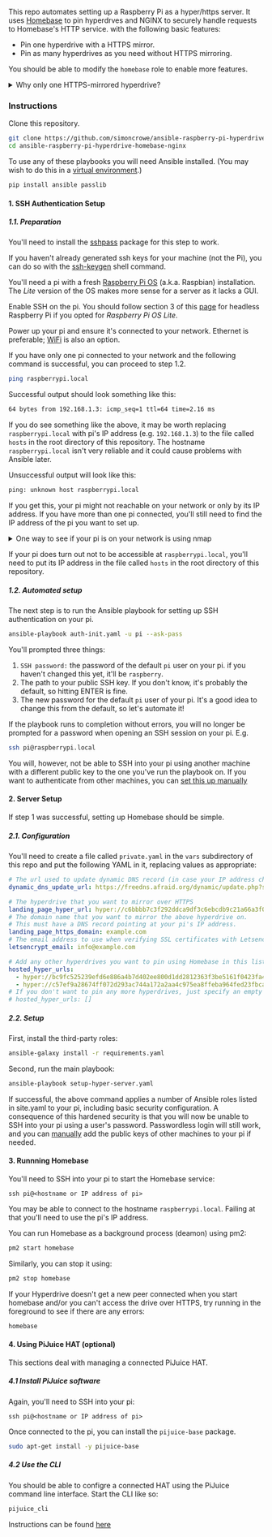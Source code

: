 This repo automates setting up a Raspberry Pi as a hyper/https server. 
It uses [Homebase](https://github.com/beakerbrowser/homebase) to pin hyperdrves 
and NGINX to securely handle requests to Homebase's HTTP service.
with the following basic features:
- Pin one hyperdrive with a HTTPS mirror.
- Pin as many hyperdrives as you need without HTTPS mirroring.

You should be able to modify the `homebase` role to enable more features.

<details>
<summary>Why only one HTTPS-mirrored hyperdrive?</summary>
Version 3 of Homebase has dropped the Letsencrypt feature.
In its place I've used a combination of NGINX and Certbot.

Homebase listens for HTTP requests on port `8080` and NGINX acts as a reverse proxy,
enabling HTTPS requests to be passed to Homebase.
Homebase uses the host `localhost` and NGINX routes requests to `localhost:8080`;
as there's only one localhost, only one hyperdrive can be mirrored to HTTPS.

I have a vague idea of what virtual hosts are. If you need this feature,
please let me know or open a PR.
</details>

### Instructions
Clone this repository.
```bash
git clone https://github.com/simoncrowe/ansible-raspberry-pi-hyperdrive-homebase-nginx.git
cd ansible-raspberry-pi-hyperdrive-homebase-nginx
```

To use any of these playbooks you will need Ansible installed. (You may wish to do this in a [virtual environment](https://docs.python.org/3/tutorial/venv.html).)

```bash
pip install ansible passlib
```

#### 1. SSH Authentication Setup
##### 1.1. Preparation
You'll need to install the
[sshpass](https://www.tecmint.com/sshpass-non-interactive-ssh-login-shell-script-ssh-password/)
package for this step to work.

If you haven't already generated ssh keys for your machine (not the Pi),
you can do so with the [ssh-keygen](https://www.ssh.com/ssh/keygen/) shell
command.

You'll need a pi with a fresh [Raspberry Pi OS](https://www.raspberrypi.org/downloads/raspberry-pi-os/)
(a.k.a. Raspbian) installation.
The _Lite_ version of the OS makes more sense for a server as it lacks a GUI.

Enable SSH on the pi. You should follow section 3 of this
[page](https://www.raspberrypi.org/documentation/remote-access/ssh/)
for headless Raspberry Pi if you opted for _Raspberry Pi OS Lite_.

Power up your pi and ensure it's connected to your network.
Ethernet is preferable;
[WiFi](https://www.raspberrypi.org/documentation/configuration/wireless/README.md)
is also an option.

If you have only one pi connected to your network and the following command
is successful, you can proceed to step 1.2.

```bash
ping raspberrypi.local
```

Successful output should look something like this:

```bash
64 bytes from 192.168.1.3: icmp_seq=1 ttl=64 time=2.16 ms
```

If you do see something like the above, it may be worth replacing 
`raspberrypi.local` with pi's IP address (e.g. `192.168.1.3`) to the file called
`hosts` in the root directory of this repository. The hostname
`raspberrypi.local` isn't very reliable and it could cause problems with Ansible
later.

Unsuccessful output will look like this:

```bash
ping: unknown host raspberrypi.local
```

If you get this, your pi might not reachable on your network or only by its IP
address. If you have more than one pi connected, you'll still need to find the
IP address of the pi you want to set up.

<details>
<summary>One way to see if your pi is on your network is using nmap</summary>

If you don't have nmap installed, you should be able to get it via your
system package manager.  e.g. `sudo apt install nmap`

This command will thoroughly scan your local network and may take several
minutes.
```bash
sudo nmap -A 192.168.1.1/24
```
If your pi is connected, its report should look something like this:
```
...
Nmap scan report for 192.168.1.3
Host is up (0.00091s latency).
Not shown: 999 closed ports
PORT   STATE SERVICE VERSION
22/tcp open  ssh     OpenSSH 7.9p1 Raspbian 10 (protocol 2.0)
| ssh-hostkey: 
|   2048 ba:88:1f:54:0f:61:10:34:98:f4:5c:f2:35:79:cd:4f (RSA)
|_  256 68:92:a4:8e:da:b3:65:89:23:a3:3d:49:9c:a9:ab:9f (ECDSA)
MAC Address: DC:A6:32:67:9F:6E (Unknown)
Device type: general purpose
Running: Linux 3.X|4.X
OS CPE: cpe:/o:linux:linux_kernel:3 cpe:/o:linux:linux_kernel:4
OS details: Linux 3.2 - 4.0
Network Distance: 1 hop
Service Info: OS: Linux; CPE: cpe:/o:linux:linux_kernel
...
```
The line `22/tcp open  ssh     OpenSSH 7.9p1 Raspbian 10 (protocol 2.0)` 
will only appear is your pi has SSH enabled. If you can't easily identify your 
pi, double-check that SSH has been enabled on it.

If you see more than one pi, you'll need to either temporally switch off your
pi to work out which one it is, or find out its MAC address.
</details>

If your pi does turn out not to be accessible at `raspberrypi.local`, you'll 
need to put its IP address in the file called `hosts` in the root directory 
of this repository.

##### 1.2. Automated setup 

The next step is to run the Ansible playbook for setting up SSH 
authentication on your pi.
```bash
ansible-playbook auth-init.yaml -u pi --ask-pass
```
You'll prompted three things:
1. `SSH password:` the password of the default `pi` user on your pi. 
if you haven't changed this yet, it'll be `raspberry`.
2. The path to your public SSH key. If you don't know, 
it's probably the default, so hitting ENTER is fine.
3. The new password for the default `pi` user of your pi. It's a good idea to 
change this from the default, so let's automate it!

If the playbook runs to completion without errors, you will no longer
be prompted for a password when opening an SSH session on your pi. E.g.
```bash
ssh pi@raspberrypi.local
```

You will, however, not be able to SSH into your pi using another machine with
a different public key to the one you've run the playbook on. If you want to
authenticate from other machines, you can
[set this up manually](https://www.raspberrypi.org/documentation/remote-access/ssh/passwordless.md)

#### 2. Server Setup
If step 1 was successful, setting up Homebase should be simple.

##### 2.1. Configuration
You'll need to create a file called `private.yaml` in the `vars` subdirectory
of this repo and put the following YAML in it, replacing values as appropriate:

```yaml
# The url used to update dynamic DNS record (in case your IP address changes)
dynamic_dns_update_url: https://freedns.afraid.org/dynamic/update.php?sPAMSPAMSPAMSPAMSPAMSPAM=

# The hyperdrive that you want to mirror over HTTPS
landing_page_hyper_url: hyper://c6bbbb7c3f292ddca9df3c6ebcdb9c21a66a3f0d3dad065cbfb0a59bb0098aa3/
# The domain name that you want to mirror the above hyperdrive on.
# This must have a DNS record pointing at your pi's IP address.
landing_page_https_domain: example.com
# The email address to use when verifying SSL certificates with Letsencrypt
letsencrypt_email: info@example.com

# Add any other hyperdrives you want to pin using Homebase in this list
hosted_hyper_urls:
  - hyper://bc9fc525239efd6e886a4b7d402ee800d1dd2812363f3be5161f0423fa46d3a3
  - hyper://c57ef9a28674ff072d293ac744a172a2aa4c975ea8ffeba964fed23fbca2ce77
# If you don't want to pin any more hyperdrives, just specify an empty list like so:
# hosted_hyper_urls: []
```
##### 2.2. Setup
First, install the third-party roles:
```bash
ansible-galaxy install -r requirements.yaml
```

Second, run the main playbook:
```bash
ansible-playbook setup-hyper-server.yaml
```

If successful, the above command applies a number of Ansible roles listed in
site.yaml to your pi, including basic security configuration.
A consequence of this hardened security is that you will now be unable to
SSH into your pi using a user's password.
Passwordless login will still work, and you can
[manually](https://www.raspberrypi.org/documentation/remote-access/ssh/passwordless.md)
add the public keys of other machines to your pi if needed.

#### 3. Runnning Homebase

You'll need to SSH into your pi to start the Homebase service:

```
ssh pi@<hostname or IP address of pi>
```
You may be able to connect to the hostname `raspberrypi.local`. Failing at that
you'll need to use the pi's IP address.


You can run Homebase as a background process (deamon) using pm2:
```bash
pm2 start homebase
```

Similarly, you can stop it using:
```bash
pm2 stop homebase
```
If your Hyperdrive doesn't get a new peer connected when you start homebase and/or
you can't access the drive over HTTPS, try running in the foreground to see if there are any errors:
```bash
homebase
```

#### 4. Using PiJuice HAT (optional)

This sections deal with managing a connected PiJuice HAT.

##### 4.1 Install PiJuice software
Again, you'll need to SSH into your pi:
```
ssh pi@<hostname or IP address of pi>
```

Once connected to the pi, you can install the `pijuice-base` package.
```bash
sudo apt-get install -y pijuice-base
```

##### 4.2 Use the CLI
You should be able to configre a connected HAT using the
PiJuice command line interface. Start the CLI like so:
```bash
pijuice_cli
```
Instructions can be found [here](https://github.com/PiSupply/PiJuice/tree/master/Software#pijuice-cli)
